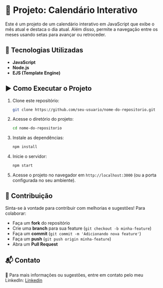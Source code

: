 # 📅 Projeto: Calendário Interativo

Este é um projeto de um calendário interativo em JavaScript que exibe o mês atual e destaca o dia atual. Além disso, permite a navegação entre os meses usando setas para avançar ou retroceder.

## 🚀 Tecnologias Utilizadas

- **JavaScript**
- **Node.js**
- **EJS (Template Engine)**

## ▶️ Como Executar o Projeto

1. Clone este repositório:
   ```sh
   git clone https://github.com/seu-usuario/nome-do-repositorio.git
   ```
2. Acesse o diretório do projeto:
   ```sh
   cd nome-do-repositorio
   ```
3. Instale as dependências:
   ```sh
   npm install
   ```
4. Inicie o servidor:
   ```sh
   npm start
   ```
5. Acesse o projeto no navegador em `http://localhost:3000` (ou a porta configurada no seu ambiente).

## 🤝 Contribuição

Sinta-se à vontade para contribuir com melhorias e sugestões! Para colaborar:

- Faça um **fork** do repositório
- Crie uma **branch** para sua feature (`git checkout -b minha-feature`)
- Faça um **commit** (`git commit -m 'Adicionando nova feature'`)
- Faça um **push** (`git push origin minha-feature`)
- Abra um **Pull Request**

## 📬 Contato

📩 Para mais informações ou sugestões, entre em contato pelo meu LinkedIn: [Linkedin](https://www.linkedin.com/in/romulo-soares-rocha/)

